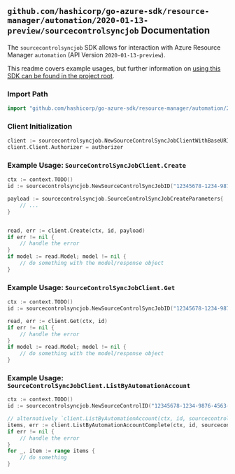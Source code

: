 
## `github.com/hashicorp/go-azure-sdk/resource-manager/automation/2020-01-13-preview/sourcecontrolsyncjob` Documentation

The `sourcecontrolsyncjob` SDK allows for interaction with Azure Resource Manager `automation` (API Version `2020-01-13-preview`).

This readme covers example usages, but further information on [using this SDK can be found in the project root](https://github.com/hashicorp/go-azure-sdk/tree/main/docs).

### Import Path

```go
import "github.com/hashicorp/go-azure-sdk/resource-manager/automation/2020-01-13-preview/sourcecontrolsyncjob"
```


### Client Initialization

```go
client := sourcecontrolsyncjob.NewSourceControlSyncJobClientWithBaseURI("https://management.azure.com")
client.Client.Authorizer = authorizer
```


### Example Usage: `SourceControlSyncJobClient.Create`

```go
ctx := context.TODO()
id := sourcecontrolsyncjob.NewSourceControlSyncJobID("12345678-1234-9876-4563-123456789012", "example-resource-group", "automationAccountValue", "sourceControlValue", "sourceControlSyncJobIdValue")

payload := sourcecontrolsyncjob.SourceControlSyncJobCreateParameters{
	// ...
}


read, err := client.Create(ctx, id, payload)
if err != nil {
	// handle the error
}
if model := read.Model; model != nil {
	// do something with the model/response object
}
```


### Example Usage: `SourceControlSyncJobClient.Get`

```go
ctx := context.TODO()
id := sourcecontrolsyncjob.NewSourceControlSyncJobID("12345678-1234-9876-4563-123456789012", "example-resource-group", "automationAccountValue", "sourceControlValue", "sourceControlSyncJobIdValue")

read, err := client.Get(ctx, id)
if err != nil {
	// handle the error
}
if model := read.Model; model != nil {
	// do something with the model/response object
}
```


### Example Usage: `SourceControlSyncJobClient.ListByAutomationAccount`

```go
ctx := context.TODO()
id := sourcecontrolsyncjob.NewSourceControlID("12345678-1234-9876-4563-123456789012", "example-resource-group", "automationAccountValue", "sourceControlValue")

// alternatively `client.ListByAutomationAccount(ctx, id, sourcecontrolsyncjob.DefaultListByAutomationAccountOperationOptions())` can be used to do batched pagination
items, err := client.ListByAutomationAccountComplete(ctx, id, sourcecontrolsyncjob.DefaultListByAutomationAccountOperationOptions())
if err != nil {
	// handle the error
}
for _, item := range items {
	// do something
}
```
